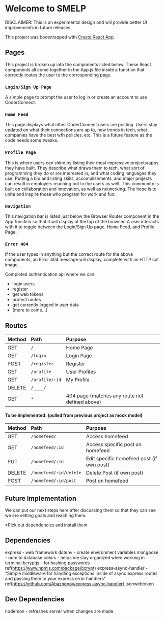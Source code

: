 # Welcome to SMELP

DISCLAIMER:
This is an experimental design and will provide better UI improvements in future releases





This project was bootstrapped with [Create React App](https://github.com/facebook/create-react-app).

## Pages
This project is broken up into the components listed below. These React components all come together in the App.js file inside a function that correctly routes the user to the corresponding page.


### `Login/Sign Up Page`
A simple page to prompt the user to log in or create an account to use CoderConnect.


### `Home Feed`
This page displays what other CoderConnect users are posting. Users stay updated on what their connections are up to, new trends in tech, what companies have the best wfh policies, etc. This is a future feature as the code needs some tweaks.


### `Profile Page`
This is where users can shine by listing their most impressive projects/apps they have built. They describe what draws them to tech, what sort of programming they do or are interested in, and what coding languages they use. Putting a bio and listing skills, accomplishments, and major projects can result in employers reaching out to the users as well. This community is built on collaboration and innovation, as well as networking. The hope is to unite and inspire those who program for work and fun.


### `Navigation`
This navigation bar is listed just below the Browser Router component in the App function so that it will display at the top of the browser. A user interacts with it to toggle between the Login/Sign Up page, Home Feed, and Profile Page.


### `Error 404`
If the user types in anything but the correct route for the above components, an Error 404 message will display, complete with an HTTP cat image.


Completed authentication api where we can:

- login users
- register
- get web tokens
- protect routes
- get currently logged in user data
- (more to come...)


## Routes

| Method | Path                | Purpose                                        |
| :----- | :------------------ | :--------------------------------------------- |
| GET    | `/`                 | Home Page                                      |
| GET    | `/login`            | Login Page                                     |
| POST   | `/register`         | Register                                       |
| GET    | `/profile`          | User Profiles                                  |
| GET    | `/profile/:id`      | My Profile                                     |
| DELETE | `/____/`            |                                                |
| GET    | `*`                 | 404 page (matches any route not defined above) |

#### To be implemented: (pulled from previous project as mock model)
| Method | Path                  | Purpose                                        |
| :----- | :-------------------- | :--------------------------------------------- |
| GET    | `/homefeed/`          | Access homefeed                                |
| GET    | `/homefeed/:id`       | Access specific post on homefeed               |
| PUT    | `/homefeed/:id`       | Edit specific homefeed post (if own post)      |
| DELETE | `/homefeed/:id/delete`| Delete Post (if own post)                      |
| POST   | `/homefeed/:id/post`  | Post on homefeed                               |


## Future Implementation
We can put our next steps here after discussing them so that they can see we are setting goals and reaching them.


*Pick out dependencies and install them
## Dependencies
express - web framework
dotenv - create environment variables
mongoose - odm to database
colors - helps me stay organized when working in terminal
bcryptjs - for hashing passwords ref(https://www.npmjs.com/package/bcrypt)
express-async-handler - "Simple middleware for handling exceptions inside of async express routes and passing them to your express error handlers"  ref(https://github.com/Abazhenov/express-async-handler)
jsonwebtoken

## Dev Dependencies
nodemon - refreshes server when changes are made
